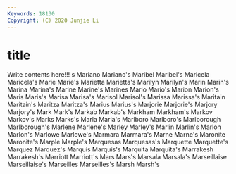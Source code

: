 ```yaml
---
Keywords: 18130
Copyright: (C) 2020 Junjie Li
---
```


# title

Write contents here!!!
s
Mariano 
Mariano's 
Maribel 
Maribel's 
Maricela 
Maricela's 
Marie 
Marie's 
Marietta 
Marietta's
Marilyn 
Marilyn's 
Marin 
Marin's 
Marina 
Marina's 
Marine 
Marine's 
Marines 
Mario
Mario's 
Marion 
Marion's 
Maris 
Maris's 
Marisa 
Marisa's 
Marisol 
Marisol's 
Marissa
Marissa's 
Maritain 
Maritain's 
Maritza 
Maritza's 
Marius 
Marius's 
Marjorie 
Marjorie's 
Marjory
Marjory's 
Mark 
Mark's 
Markab 
Markab's 
Markham 
Markham's 
Markov 
Markov's 
Marks
Marks's 
Marla 
Marla's 
Marlboro 
Marlboro's 
Marlborough 
Marlborough's 
Marlene 
Marlene's 
Marley
Marley's 
Marlin 
Marlin's 
Marlon 
Marlon's 
Marlowe 
Marlowe's 
Marmara 
Marmara's 
Marne
Marne's 
Maronite 
Maronite's 
Marple 
Marple's 
Marquesas 
Marquesas's 
Marquette 
Marquette's 
Marquez
Marquez's 
Marquis 
Marquis's 
Marquita 
Marquita's 
Marrakesh 
Marrakesh's 
Marriott 
Marriott's 
Mars
Mars's 
Marsala 
Marsala's 
Marseillaise 
Marseillaise's 
Marseilles 
Marseilles's 
Marsh 
Marsh's 
